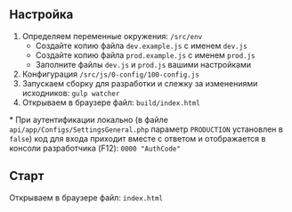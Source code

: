 ## Настройка
1. Определяем переменные окружения: `/src/env`
   - Создайте копию файла `dev.example.js` с именем `dev.js`
   - Создайте копию файла `prod.example.js` с именем `prod.js`
   - Заполните файлы `dev.js` и `prod.js` вашими настройками
2. Конфигурация `/src/js/0-config/100-config.js`
3. Запускаем сборку для разработки и слежку за изменениями исходников: `gulp watcher`
4. Открываем в браузере файл: `build/index.html`

\* При аутентификации локально (в файле `api/app/Configs/SettingsGeneral.php` параметр `PRODUCTION` установлен в `false`) код для входа приходит вместе с ответом и отображается в консоли разработчика (F12): `0000 "AuthCode"`

## Старт
Открываем в браузере файл: `index.html`